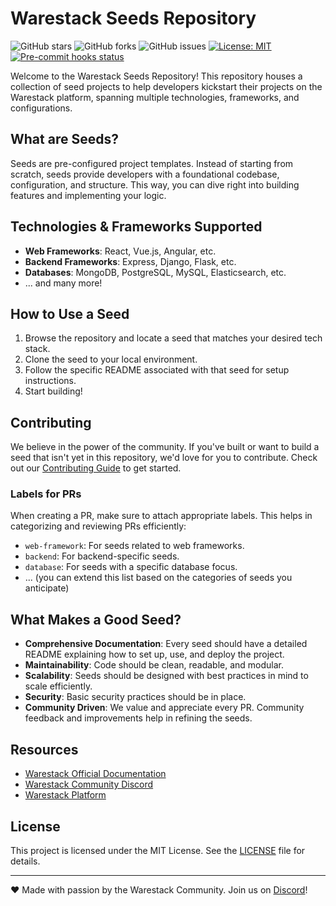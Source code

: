 # Warestack Seeds Repository

![GitHub stars](https://img.shields.io/github/stars/warestack/seeds?style=social)
![GitHub forks](https://img.shields.io/github/forks/warestack/seeds?style=social)
![GitHub issues](https://img.shields.io/github/issues/warestack/seeds)
[![License: MIT](https://img.shields.io/badge/License-MIT-yellow.svg)](./LICENSE)
[![Pre-commit hooks status](https://github.com/warestack/seeds/workflows/pre-commit-hooks/badge.svg)](https://github.com/warestack/seeds/actions)

Welcome to the Warestack Seeds Repository! This repository houses a collection of seed projects to help developers
kickstart their projects on the Warestack platform, spanning multiple technologies, frameworks, and configurations.

## What are Seeds?

Seeds are pre-configured project templates. Instead of starting from scratch, seeds provide developers with a
foundational codebase, configuration, and structure. This way, you can dive right into building features and
implementing your logic.

## Technologies & Frameworks Supported

- **Web Frameworks**: React, Vue.js, Angular, etc.
- **Backend Frameworks**: Express, Django, Flask, etc.
- **Databases**: MongoDB, PostgreSQL, MySQL, Elasticsearch, etc.
- ... and many more!

## How to Use a Seed

1. Browse the repository and locate a seed that matches your desired tech stack.
2. Clone the seed to your local environment.
3. Follow the specific README associated with that seed for setup instructions.
4. Start building!

## Contributing

We believe in the power of the community. If you've built or want to build a seed that isn't yet in this repository,
we'd love for you to contribute. Check out our [Contributing Guide](./CONTRIBUTING.md) to get started.

### Labels for PRs

When creating a PR, make sure to attach appropriate labels. This helps in categorizing and reviewing PRs efficiently:

- `web-framework`: For seeds related to web frameworks.
- `backend`: For backend-specific seeds.
- `database`: For seeds with a specific database focus.
- ... (you can extend this list based on the categories of seeds you anticipate)

## What Makes a Good Seed?

- **Comprehensive Documentation**: Every seed should have a detailed README explaining how to set up, use, and deploy
  the project.
- **Maintainability**: Code should be clean, readable, and modular.
- **Scalability**: Seeds should be designed with best practices in mind to scale efficiently.
- **Security**: Basic security practices should be in place.
- **Community Driven**: We value and appreciate every PR. Community feedback and improvements help in refining the
  seeds.

## Resources

- [Warestack Official Documentation](https://www.warestack.com/documentation)
- [Warestack Community Discord](https://discord.gg/2yXQUTMs)
- [Warestack Platform](https://www.warestack.com/)

## License

This project is licensed under the MIT License. See the [LICENSE](./LICENSE) file for details.

---

❤️ Made with passion by the Warestack Community. Join us on [Discord](https://discord.gg/2yXQUTMs)!
